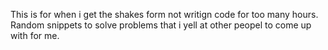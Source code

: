 This is for when i get the shakes form not writign code for too many hours.  Random snippets to solve problems that i yell at other peopel to come up with for me.
